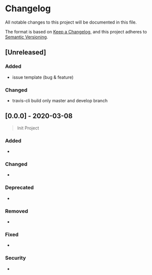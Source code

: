 # Changelog

All notable changes to this project will be documented in this file.

The format is based on [Keep a Changelog](https://keepachangelog.com/en/1.0.0/),
and this project adheres to [Semantic Versioning](https://semver.org/spec/v2.0.0.html).

## [Unreleased]

### Added

- issue template (bug & feature)

### Changed

- travis-cli build only master and develop branch


## [0.0.0] - 2020-03-08
> Init Project

### Added

- 

### Changed

- 

### Deprecated

- 

### Removed

- 

### Fixed

- 

### Security

- 

